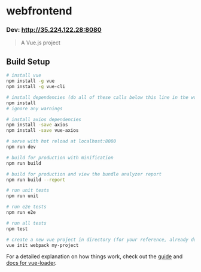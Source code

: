 # webfrontend

### Dev: http://35.224.122.28:8080

> A Vue.js project

## Build Setup

``` bash
# install vue
npm install -g vue
npm install -g vue-cli

# install dependencies (do all of these calls below this line in the working directory)
npm install
# ignore any warnings

# install axios dependencies
npm install -save axios
npm install -save vue-axios

# serve with hot reload at localhost:8080
npm run dev

# build for production with minification
npm run build

# build for production and view the bundle analyzer report
npm run build --report

# run unit tests
npm run unit

# run e2e tests
npm run e2e

# run all tests
npm test

# create a new vue project in directory (for your reference, already done for project)
vue init webpack my-project

```

For a detailed explanation on how things work, check out the [guide](http://vuejs-templates.github.io/webpack/) and [docs for vue-loader](http://vuejs.github.io/vue-loader).
